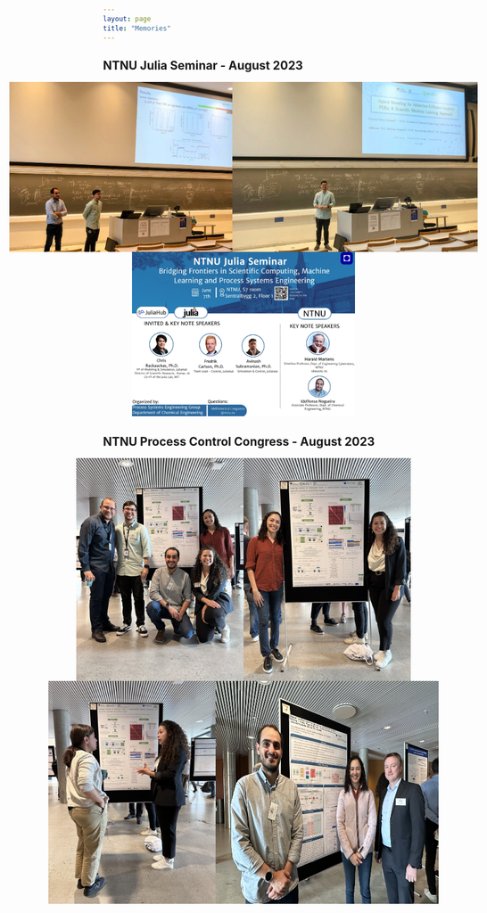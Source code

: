 ```yaml
---
layout: page
title: "Memories"
---
```


<h2>NTNU Julia Seminar - August 2023</h2>
<div style="display: flex; flex-direction: column">
  <div style="display: flex; justify-content: center">
    <img src="/julia1.jpeg" alt="Julia 1" style="width: 400px">
    <img src="/julia2.jpeg" alt="Julia 2" style="width: 440px">
  </div>
  <div style="text-align: center">
    <img src="/julia3.jpeg" alt="Julia 3" style="width: 400px">
  </div>
</div>

<h2>NTNU Process Control Congress - August 2023</h2>
<div style="display: flex; flex-direction: column">
  <div style="display: flex; justify-content: center">
    <img src="/IMG_2484.jpg" alt="dcp 1" style="width: 300px">
    <img src="/IMG_2480.jpg" alt="dcp 2" style="width: 300px">
  </div>
  <div style="display: flex; justify-content: center">
    <img src="/IMG_2449.jpg" alt="Image 3" style="width: 300px">
    <img src="/IMG_2478.jpg" alt="Image 4" style="width: 400px">
  </div>
</div>

